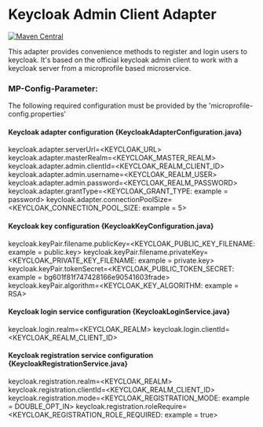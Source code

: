 # Keycloak Admin Client Adapter

[![Maven Central](https://img.shields.io/maven-central/v/de.openknowledge.authentication/keycloak-admin-client-adapter.svg?label=Maven%20Central)](https://search.maven.org/search?q=g:%22de.openknowledge.authentication%22%20AND%20a:%22keycloak-admin-client-adapter%22)

This adapter provides convenience methods to register and login users to keycloak. It's based on the official 
keycloak admin client to work with a keycloak server from a microprofile based microservice.

### MP-Config-Parameter:

The following required configuration must be provided by the 'microprofile-config.properties'

#### Keycloak adapter configuration {KeycloakAdapterConfiguration.java}
keycloak.adapter.serverUrl=<KEYCLOAK_URL>
keycloak.adapter.masterRealm=<KEYCLOAK_MASTER_REALM>
keycloak.adapter.admin.clientId=<KEYCLOAK_REALM_CLIENT_ID>
keycloak.adapter.admin.username=<KEYCLOAK_REALM_USER>
keycloak.adapter.admin.password=<KEYCLOAK_REALM_PASSWORD>
keycloak.adapter.grantType=<KEYCLOAK_GRANT_TYPE: example = password>
keycloak.adapter.connectionPoolSize=<KEYCLOAK_CONNECTION_POOL_SIZE: example = 5>

#### Keycloak key configuration {KeycloakKeyConfiguration.java}
keycloak.keyPair.filename.publicKey=<KEYCLOAK_PUBLIC_KEY_FILENAME: example = public.key>
keycloak.keyPair.filename.privateKey=<KEYCLOAK_PRIVATE_KEY_FILENAME: example = private.key>
keycloak.keyPair.tokenSecret=<KEYCLOAK_PUBLIC_TOKEN_SECRET: example = bg601f81f747428166e90541603frade>
keycloak.keyPair.algorithm=<KEYCLOAK_KEY_ALGORITHM: example = RSA>

#### Keycloak login service configuration {KeycloakLoginService.java}
keycloak.login.realm=<KEYCLOAK_REALM>
keycloak.login.clientId=<KEYCLOAK_REALM_CLIENT_ID>

#### Keycloak registration service configuration {KeycloakRegistrationService.java}
keycloak.registration.realm=<KEYCLOAK_REALM>
keycloak.registration.clientId=<KEYCLOAK_REALM_CLIENT_ID>
keycloak.registration.mode=<KEYCLOAK_REGISTRATION_MODE: example = DOUBLE_OPT_IN>
keycloak.registration.roleRequire=<KEYCLOAK_REGISTRATION_ROLE_REQUIRED: example = true>
